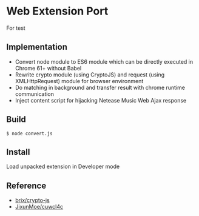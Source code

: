 # Web Extension Port

For test

## Implementation

- Convert node module to ES6 module which can be directly executed in Chrome 61+ without Babel
- Rewrite crypto module (using CryptoJS) and request (using XMLHttpRequest) module for browser environment
- Do matching in background and transfer result with chrome runtime communication
- Inject content script for hijacking Netease Music Web Ajax response

## Build

```
$ node convert.js
```

## Install

Load unpacked extension in Developer mode

## Reference

- [brix/crypto-js](https://github.com/brix/crypto-js)
- [JixunMoe/cuwcl4c](https://github.com/JixunMoe/cuwcl4c)